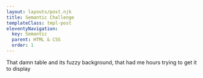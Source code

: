 ```yaml
---
layout: layouts/post.njk
title: Semantic Challenge
templateClass: tmpl-post
eleventyNavigation:
  key: Semantic
  parent: HTML & CSS
  order: 1
---
```


That damn table and its fuzzy background, that had me hours trying to get it to display
